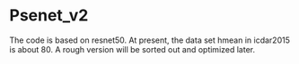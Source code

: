 # Psenet_v2
The code is based on resnet50. At present, the data set hmean in icdar2015 is about 80. A rough version will be sorted out and optimized later.
